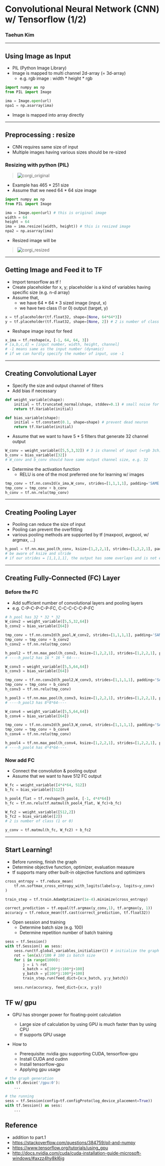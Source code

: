 # Convolutional Neural Network (CNN) w/ Tensorflow (1/2)

### Taehun Kim
---

## Using Image as Input
- PIL (Python Image Library)
- Image is mapped to multi channel 2d-array (= 3d-array)
  - e.g. rgb image : width * height * rgb

```python
import numpy as np
from PIL import Image

ima = Image.open(url) 
npa1 = np.asarray(ima) 
```
- Image is mapped into array directly
---

## Preprocessing : resize
- CNN requires same size of input
- Multiple images having various sizes should be re-sized

### Resizing with python (PIL)
> ![corgi_original](https://gong4py.github.io/images/corgi-1.jpg)
- Example has 465 * 251 size
- Assume that we need 64 * 64 size image

```python
import numpy as np
from PIL import Image

ima = Image.open(url) # this is original image
width = 64
height = 64
ima = ima.resize((width, height)) # this is resized image
npa2 = np.asarray(ima)
```

- Resized image will be 
> ![corgi_resized](https://gong4py.github.io/images/corgi-2.jpg)
---

## Getting Image and Feed it to TF 
- Import tensorflow as tf !
- Create placeholder for x, y; placeholder is a kind of variables having specific size (e.g. n-d array)
- Assume that, 
  - we have 64 * 64 * 3 sized image (input, x)
  - we have two class (1 or 0) output (target, y)
```python
x = tf.placeholder(tf.float32, shape=[None, 64*64*3])
y = tf.placeholder(tf.float32, shape=[None, 2]) # 2 is number of class in label space
```
- Reshape image input for feed
```python
x_ima = tf.reshape(x, [-1, 64, 64, 3])
# [a,b,c,d] = [input number, width, height, channel]
# -1 means same as the input number (dynamic)
# if we can hardly specify the number of input, use -1
```

---
## Creating Convolutional Layer

- Specify the size and output channel of filters
- Add bias if necessary
```python
def weight_variable(shape):
    initial = tf.truncated_normal(shape, stddev=0.1) # small noise for symmetry breaking
    return tf.Variable(initial)

def bias_variable(shape):
    initial = tf.constant(0.1, shape=shape) # prevent dead neuron 
    return tf.Variable(initial)
```
- Assume that we want to have 5 * 5 filters that generate 32 channel output
```python
W_conv = weight_variable([5,5,3,32]) # 3 is channel of input (=rgb 3ch)
b_conv = bias_variable([32])
# W_conv and b_conv should have same output channel size, e.g. 32
```
- Determine the activation function
  - RELU is one of the most preferred one for learning w/ images
```python
tmp_conv = tf.nn.conv2d(x_ima,W_conv, strides=[1,1,1,1], padding='SAME')
tmp_conv = tmp_conv + b_conv
h_conv = tf.nn.relu(tmp_conv)
```
---
## Creating Pooling Layer
- Pooling can reduce the size of input 
- Pooling can prevent the overfitting
- various pooling methods are supported by tf (maxpool, avgpool, w/ argmax, ...)
```python
h_pool = tf.nn.max_pool(h_conv, ksize=[1,2,2,1], strides=[1,2,2,1], padding='SAME')
# be aware of ksize and stride
# if our strides = [1,1,1,1], the output has some overlaps and is not exclusive
```
---
## Creating Fully-Connected (FC) Layer

### Before the FC
- Add sufficient number of convolutional layers and pooling layers
- e.g. C-P-C-P-C-P-FC, C-C-C-C-C-P-FC
```python
# h_pool has 32 * 32 * 32
W_conv2 = weight_variable([5,5,32,64])
b_conv2 = bias_variable([64])

tmp_conv = tf.nn.conv2d(h_pool,W_conv2, strides=[1,1,1,1], padding='SAME')
tmp_conv = tmp_conv + b_conv2
h_conv2 = tf.nn.relu(tmp_conv)

h_pool2 = tf.nn.max_pool(h_conv2, ksize=[1,2,2,1], strides=[1,2,2,1], padding='SAME')
# ----h_pool2 has 16 * 16 * 64----

W_conv3 = weight_variable([5,5,64,64])
b_conv3 = bias_variable([64])

tmp_conv = tf.nn.conv2d(h_pool2,W_conv3, strides=[1,1,1,1], padding='SAME')
tmp_conv = tmp_conv + b_conv3
h_conv3 = tf.nn.relu(tmp_conv)

h_pool3 = tf.nn.max_pool(h_conv3, ksize=[1,2,2,1], strides=[1,2,2,1], padding='SAME')
# ----h_pool3 has 8*8*64----

W_conv4 = weight_variable([5,5,64,64])
b_conv4 = bias_variable([64])

tmp_conv = tf.nn.conv2d(h_pool3,W_conv4, strides=[1,1,1,1], padding='SAME')
tmp_conv = tmp_conv + b_conv4
h_conv4 = tf.nn.relu(tmp_conv)

h_pool4 = tf.nn.max_pool(h_conv4, ksize=[1,2,2,1], strides=[1,2,2,1], padding='SAME')
# ----h_pool4 has 4*4*64----
```
### Now add FC
- Connect the convolution & pooling output
- Assume that we want to have 512 FC output

```python
W_fc = weight_variable([4*4*64, 512])
b_fc = bias_variable([512])

h_pool4_flat = tf.reshape(h_pool4, [-1, 4*4*64])
h_fc = tf.nn.relu(tf.matmul(h_pool4_flat, W_fc)+b_fc)

W_fc2 = weight_variable([512,2])
b_fc2 = bias_variable([2])
# 2 is number of class (1 or 0)

y_conv = tf.matmul(h_fc, W_fc2) + b_fc2
```
---

## Start Learning!
- Before running, finish the graph
- Determine objective function, optimizer, evaluation measure
- tf supports many other built-in objective functions and optimizers 
```python
cross_entropy = tf.reduce_mean(
    tf.nn.softmax_cross_entropy_with_logits(labels=y, logits=y_conv)
)

train_step = tf.train.AdamOptimizer(1e-4).minimize(cross_entropy)

correct_prediction = tf.equal(tf.argmax(y_conv,1), tf.argmax(y, 1))
accuracy = tf.reduce_mean(tf.cast(correct_prediction, tf.float32))
```

- Open session and training
  - Determine batch size (e.g. 100)
  - Determine repetition number of batch training
```python
sess = tf.Session()
with tf.Session() as sess:
    sess.run(tf.global_variables_initializer()) # initialize the graph
    rot = len(x)//100 # 100 is batch size
    for i in range(1000):
        j = i % rot
        x_batch = x[100*j:100*j+100]
        y_batch = y[100*j:100*j+100]
        train_step.run(feed_dict={x:x_batch, y:y_batch})
    
    sess.run(accuracy, feed_dict={x:x, y:y})
```
## TF w/ gpu
- GPU has stronger power for floating-point calculation
  - Large size of calculation by using GPU is much faster than by using CPU
  - tf supports GPU usage

- How to 
  - Prerequisite: nvidia gpu supporting CUDA, tensorflow-gpu
  - Install CUDA and cudnn
  - Install tensorflow-gpu
  - Applying gpu usage
```python
# the graph generation
with tf.device('/gpu:0'):
    ...

# the running
sess = tf.Session(config=tf.configProto(log_device_placement=True))
with tf.Session() as sess:
    ...
```


## Reference
- addition to part.1
- https://stackoverflow.com/questions/384759/pil-and-numpy
- https://www.tensorflow.org/tutorials/using_gpu
- http://docs.nvidia.com/cuda/cuda-installation-guide-microsoft-windows/#axzz4hy8kl6jg
